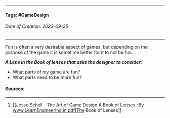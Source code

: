 __________________________________________________________________________
#### **Tags:** #GameDesign 
###### *Date of Creation: 2023-09-25*
__________________________________________________________________________

Fun is often a very desirable aspect of games, but depending on the purpose of the game it is sometime better for it to not be fun.

***A Lens in the Book of lenses that asks the designer to consider:***
- What parts of my game are fun?
- What parts need to be more fun?
#### Sources:
__________________________________________________________________________
1. [[Jesse Schell - The Art of Game Design A Book of Lenses -By www.LearnEngineering.in.pdf|The Book of Lenses]]